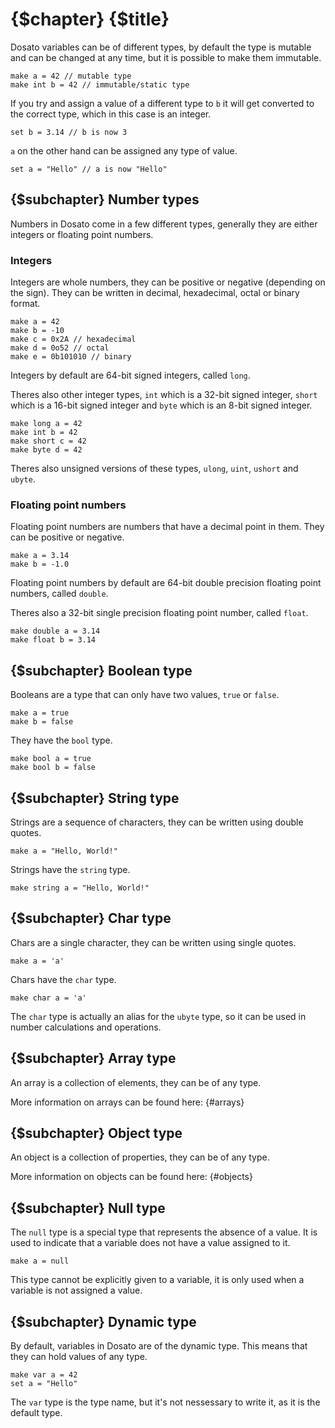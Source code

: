 # {$chapter} {$title}

Dosato variables can be of different types, by default the type is mutable and can be changed at any time, but it is possible to make them immutable.

```dosato
make a = 42 // mutable type
make int b = 42 // immutable/static type
```

If you try and assign a value of a different type to `b` it will get converted to the correct type, which in this case is an integer.

```dosato
set b = 3.14 // b is now 3
```
`a` on the other hand can be assigned any type of value.

```dosato
set a = "Hello" // a is now "Hello"
```

## {$subchapter} Number types

Numbers in Dosato come in a few different types, generally they are either integers or floating point numbers.

### Integers

Integers are whole numbers, they can be positive or negative (depending on the sign). They can be written in decimal, hexadecimal, octal or binary format.

```dosato
make a = 42
make b = -10
make c = 0x2A // hexadecimal
make d = 0o52 // octal
make e = 0b101010 // binary
```

Integers by default are 64-bit signed integers, called `long`.

Theres also other integer types, `int` which is a 32-bit signed integer, `short` which is a 16-bit signed integer and `byte` which is an 8-bit signed integer.

```dosato
make long a = 42
make int b = 42
make short c = 42
make byte d = 42
```

Theres also unsigned versions of these types, `ulong`, `uint`, `ushort` and `ubyte`.

### Floating point numbers

Floating point numbers are numbers that have a decimal point in them. They can be positive or negative.

```dosato
make a = 3.14
make b = -1.0
```

Floating point numbers by default are 64-bit double precision floating point numbers, called `double`.

Theres also a 32-bit single precision floating point number, called `float`.

```dosato
make double a = 3.14
make float b = 3.14
```

## {$subchapter} Boolean type

Booleans are a type that can only have two values, `true` or `false`.

```dosato
make a = true
make b = false
```

They have the `bool` type.

```dosato
make bool a = true
make bool b = false
```

## {$subchapter} String type

Strings are a sequence of characters, they can be written using double quotes.

```dosato
make a = "Hello, World!"
```

Strings have the `string` type.

```dosato
make string a = "Hello, World!"
```

## {$subchapter} Char type

Chars are a single character, they can be written using single quotes.

```dosato
make a = 'a'
```

Chars have the `char` type.

```dosato
make char a = 'a'
```

The `char` type is actually an alias for the `ubyte` type, so it can be used in number calculations and operations.

## {$subchapter} Array type

An array is a collection of elements, they can be of any type.

More information on arrays can be found here: {#arrays}

## {$subchapter} Object type

An object is a collection of properties, they can be of any type.

More information on objects can be found here: {#objects}

## {$subchapter} Null type

The `null` type is a special type that represents the absence of a value. It is used to indicate that a variable does not have a value assigned to it.

```dosato
make a = null
```

This type cannot be explicitly given to a variable, it is only used when a variable is not assigned a value.

## {$subchapter} Dynamic type

By default, variables in Dosato are of the dynamic type. This means that they can hold values of any type.

```dosato
make var a = 42
set a = "Hello"
```

The `var` type is the type name, but it's not nessessary to write it, as it is the default type.